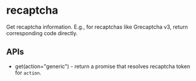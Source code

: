 # recaptcha

Get recaptcha information. E.g., for recaptchas like Grecaptcha v3, return corresponding code directly.

## APIs

 * get(action="generic") - return a promise that resolves recaptcha token for `action`.
